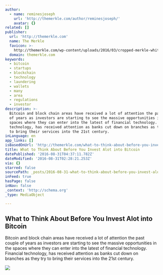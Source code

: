 ```yaml
---
author:
  - name: reminesjoseph
    url: 'http://themerkle.com/author/reminesjoseph/'
    avatar: {}
related: []
publisher:
  url: 'http://themerkle.com'
  name: The Merkle
  favicon: >-
    http://themerkle.com/wp-content/uploads/2016/03/cropped-merkle-white-1-192x192.png
  domain: themerkle.com
keywords:
  - bitcoin
  - startups
  - blockchain
  - technology
  - laundering
  - wallets
  - many
  - area
  - regulations
  - investor
description: >-
  Bitcoin and block chain areas have received a lot of attention the past couple
  of years as investors are starting to see the massive opportunities in the
  spaces where they can enter into the latest of financial technology. Financial
  technology, has received attention as banks cut down on branches as they try
  to bring their services into the 21st century.
inLanguage: en
app_links: []
isBasedOnUrl: 'http://themerkle.com/what-to-think-about-before-you-invest-alot-into-bitcoin/'
title: What to Think About Before You Invest Alot into Bitcoin
datePublished: '2016-08-31T04:37:11.782Z'
dateModified: '2016-08-31T02:28:21.253Z'
via: {}
starred: false
sourcePath: _posts/2016-08-31-what-to-think-about-before-you-invest-alot-into-bitcoin.md
inFeed: true
hasPage: false
inNav: false
_context: 'http://schema.org'
_type: MediaObject

---
```

<article style=""><h1>What to Think About Before You Invest Alot into Bitcoin</h1><p>Bitcoin and block chain areas have received a lot of attention the past couple of years as investors are starting to see the massive opportunities in the spaces where they can enter into the latest of financial technology. Financial technology, has received attention as banks cut down on branches as they try to bring their services into the 21st century.</p><img src="http://themerkle.com/wp-content/uploads/2016/08/shutterstock_383041252.jpg" /></article>